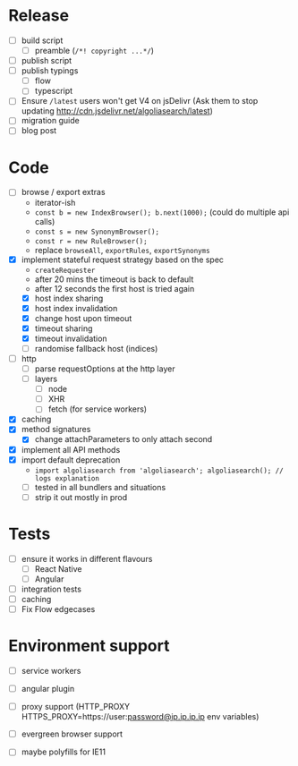 # Release
- [ ] build script
  - [ ] preamble (`/*! copyright ...*/`)
- [ ] publish script
- [ ] publish typings
  - [ ] flow
  - [ ] typescript
- [ ] Ensure `/latest` users won't get V4 on jsDelivr (Ask them to stop updating <http://cdn.jsdelivr.net/algoliasearch/latest>)
- [ ] migration guide
- [ ] blog post

# Code
- [ ] browse / export extras
  - iterator-ish
  - `const b = new IndexBrowser(); b.next(1000);` (could do multiple api calls)
  - `const s = new SynonymBrowser();`
  - `const r = new RuleBrowser();`
  - replace `browseAll`, `exportRules`, `exportSynonyms`
- [x] implement stateful request strategy based on the spec
  - `createRequester`
  - after 20 mins the timeout is back to default
  - after 12 seconds the first host is tried again
  - [x] host index sharing
  - [x] host index invalidation
  - [x] change host upon timeout
  - [x] timeout sharing
  - [x] timeout invalidation
  - [ ] randomise fallback host (indices)
- [ ] http
  - [ ] parse requestOptions at the http layer
  - [ ] layers
    - [ ] node
    - [ ] XHR
    - [ ] fetch (for service workers)
- [x] caching
- [x] method signatures
  - [x] change attachParameters to only attach second
- [x] implement all API methods
- [x] import default deprecation
  - `import algoliasearch from 'algoliasearch'; algoliasearch(); // logs explanation`
  - [ ] tested in all bundlers and situations
  - [ ] strip it out mostly in prod

# Tests
- [ ] ensure it works in different flavours
  - [ ] React Native
  - [ ] Angular
- [ ] integration tests
- [ ] caching
- [ ] Fix Flow edgecases

# Environment support
- [ ] service workers
- [ ] angular plugin
- [ ] proxy support (HTTP_PROXY HTTPS_PROXY=https://user:password@ip.ip.ip.ip env variables)
- [ ] evergreen browser support
- [ ] maybe polyfills for IE11

